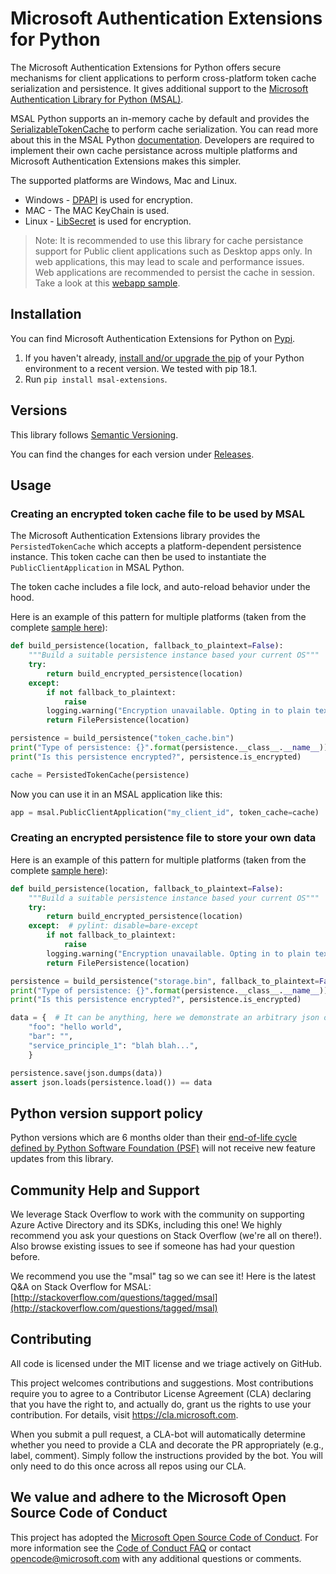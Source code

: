 
# Microsoft Authentication Extensions for Python

The Microsoft Authentication Extensions for Python offers secure mechanisms for client applications to perform cross-platform token cache serialization and persistence. It gives additional support to the [Microsoft Authentication Library for Python (MSAL)](https://github.com/AzureAD/microsoft-authentication-library-for-python).

MSAL Python supports an in-memory cache by default and provides the [SerializableTokenCache](https://msal-python.readthedocs.io/en/latest/#msal.SerializableTokenCache) to perform cache serialization. You can read more about this in the MSAL Python [documentation](https://docs.microsoft.com/en-us/azure/active-directory/develop/msal-python-token-cache-serialization). Developers are required to implement their own cache persistance across multiple platforms and Microsoft Authentication Extensions makes this simpler.

The supported platforms are Windows, Mac and Linux.
- Windows - [DPAPI](https://docs.microsoft.com/en-us/dotnet/standard/security/how-to-use-data-protection) is used for encryption.
- MAC - The MAC KeyChain is used.
- Linux - [LibSecret](https://wiki.gnome.org/Projects/Libsecret) is used for encryption.

> Note: It is recommended to use this library for cache persistance support for Public client applications such as Desktop apps only. In web applications, this may lead to scale and performance issues. Web applications are recommended to persist the cache in session. Take a look at this [webapp sample](https://github.com/Azure-Samples/ms-identity-python-webapp).

## Installation

You can find Microsoft Authentication Extensions for Python on [Pypi](https://pypi.org/project/msal-extensions/).
1. If you haven't already, [install and/or upgrade the pip](https://pip.pypa.io/en/stable/installing/)
   of your Python environment to a recent version. We tested with pip 18.1.
2. Run `pip install msal-extensions`.

## Versions

This library follows [Semantic Versioning](http://semver.org/).

You can find the changes for each version under
[Releases](https://github.com/AzureAD/microsoft-authentication-extensions-for-python/releases).

## Usage

### Creating an encrypted token cache file to be used by MSAL

The Microsoft Authentication Extensions library provides the `PersistedTokenCache` which accepts a platform-dependent persistence instance. This token cache can then be used to instantiate the `PublicClientApplication` in MSAL Python.

The token cache includes a file lock, and auto-reload behavior under the hood.



Here is an example of this pattern for multiple platforms (taken from the complete [sample here](https://github.com/AzureAD/microsoft-authentication-extensions-for-python/blob/dev/sample/token_cache_sample.py)):

```python
def build_persistence(location, fallback_to_plaintext=False):
    """Build a suitable persistence instance based your current OS"""
    try:
        return build_encrypted_persistence(location)
    except:
        if not fallback_to_plaintext:
            raise
        logging.warning("Encryption unavailable. Opting in to plain text.")
        return FilePersistence(location)

persistence = build_persistence("token_cache.bin")
print("Type of persistence: {}".format(persistence.__class__.__name__))
print("Is this persistence encrypted?", persistence.is_encrypted)

cache = PersistedTokenCache(persistence)
```
Now you can use it in an MSAL application like this:
```python
app = msal.PublicClientApplication("my_client_id", token_cache=cache)
```

### Creating an encrypted persistence file to store your own data

Here is an example of this pattern for multiple platforms (taken from the complete [sample here](https://github.com/AzureAD/microsoft-authentication-extensions-for-python/blob/dev/sample/persistence_sample.py)):

```python
def build_persistence(location, fallback_to_plaintext=False):
    """Build a suitable persistence instance based your current OS"""
    try:
        return build_encrypted_persistence(location)
    except:  # pylint: disable=bare-except
        if not fallback_to_plaintext:
            raise
        logging.warning("Encryption unavailable. Opting in to plain text.")
        return FilePersistence(location)

persistence = build_persistence("storage.bin", fallback_to_plaintext=False)
print("Type of persistence: {}".format(persistence.__class__.__name__))
print("Is this persistence encrypted?", persistence.is_encrypted)

data = {  # It can be anything, here we demonstrate an arbitrary json object
    "foo": "hello world",
    "bar": "",
    "service_principle_1": "blah blah...",
    }

persistence.save(json.dumps(data))
assert json.loads(persistence.load()) == data
```

## Python version support policy

Python versions which are 6 months older than their
[end-of-life cycle defined by Python Software Foundation (PSF)](https://devguide.python.org/versions/#versions)
will not receive new feature updates from this library.


## Community Help and Support

We leverage Stack Overflow to work with the community on supporting Azure Active Directory and its SDKs, including this one!
We highly recommend you ask your questions on Stack Overflow (we're all on there!).
Also browse existing issues to see if someone has had your question before.

We recommend you use the "msal" tag so we can see it!
Here is the latest Q&A on Stack Overflow for MSAL:
[http://stackoverflow.com/questions/tagged/msal](http://stackoverflow.com/questions/tagged/msal)


## Contributing

All code is licensed under the MIT license and we triage actively on GitHub.

This project welcomes contributions and suggestions.  Most contributions require you to agree to a
Contributor License Agreement (CLA) declaring that you have the right to, and actually do, grant us
the rights to use your contribution. For details, visit https://cla.microsoft.com.

When you submit a pull request, a CLA-bot will automatically determine whether you need to provide
a CLA and decorate the PR appropriately (e.g., label, comment). Simply follow the instructions
provided by the bot. You will only need to do this once across all repos using our CLA.


## We value and adhere to the Microsoft Open Source Code of Conduct

This project has adopted the [Microsoft Open Source Code of Conduct](https://opensource.microsoft.com/codeofconduct/). For more information see the [Code of Conduct FAQ](https://opensource.microsoft.com/codeofconduct/faq/) or contact [opencode@microsoft.com](mailto:opencode@microsoft.com) with any additional questions or comments.
